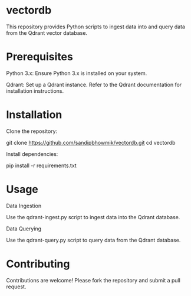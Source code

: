 # vectordb

This repository provides Python scripts to ingest data into and query data from the Qdrant vector database.

# Prerequisites

Python 3.x: Ensure Python 3.x is installed on your system.

Qdrant: Set up a Qdrant instance. Refer to the Qdrant documentation for installation instructions.

# Installation

Clone the repository:

git clone https://github.com/sandipbhowmik/vectordb.git
cd vectordb

Install dependencies:

pip install -r requirements.txt

# Usage
Data Ingestion

Use the qdrant-ingest.py script to ingest data into the Qdrant database.

Data Querying

Use the qdrant-query.py script to query data from the Qdrant database.

# Contributing

Contributions are welcome! Please fork the repository and submit a pull request.
